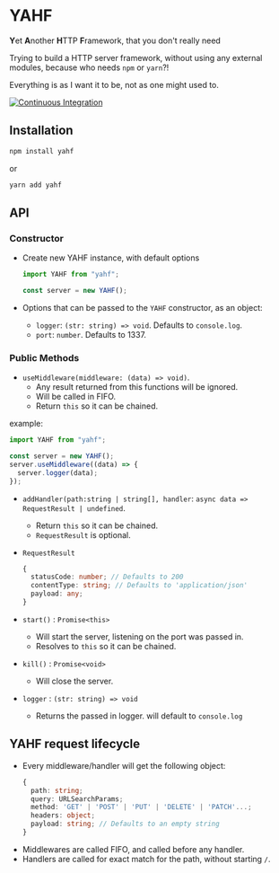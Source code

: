 # YAHF

**Y**et **A**nother **H**TTP **F**ramework, that you don't really need

Trying to build a HTTP server framework, without using any external modules, because who needs `npm` or `yarn`?!

Everything is as I want it to be, not as one might used to.

[![Continuous Integration](https://github.com/assapir/yahf/actions/workflows/ci.yml/badge.svg?event=push)](https://github.com/assapir/yahf/actions/workflows/ci.yml)

## Installation

```sh
npm install yahf
```

or

```sh
yarn add yahf
```

## API

### Constructor

- Create new YAHF instance, with default options

  ```javascript
  import YAHF from "yahf";

  const server = new YAHF();
  ```

- Options that can be passed to the `YAHF` constructor, as an object:

  - `logger`: `(str: string) => void`. Defaults to `console.log`.
  - `port`: `number`. Defaults to 1337.

### Public Methods

- `useMiddleware(middleware: (data) => void)`.
  - Any result returned from this functions will be ignored.
  - Will be called in FIFO.
  - Return `this` so it can be chained.

example:

```javascript
import YAHF from "yahf";

const server = new YAHF();
server.useMiddleware((data) => {
  server.logger(data);
});
```

- `addHandler(path:string | string[], handler`: `async data => RequestResult | undefined`.

  - Return `this` so it can be chained.
  - `RequestResult` is optional.

- `RequestResult`

  ```typescript
  {
    statusCode: number; // Defaults to 200
    contentType: string; // Defaults to 'application/json'
    payload: any;
  }
  ```

- `start()` : `Promise<this>`

  - Will start the server, listening on the port was passed in.
  - Resolves to `this` so it can be chained.

- `kill()` : `Promise<void>`

  - Will close the server.

- `logger` : `(str: string) => void`
  - Returns the passed in logger. will default to `console.log`

## YAHF request lifecycle

- Every middleware/handler will get the following object:
  ```typescript
  {
    path: string;
    query: URLSearchParams;
    method: 'GET' | 'POST' | 'PUT' | 'DELETE' | 'PATCH'...;
    headers: object;
    payload: string; // Defaults to an empty string
  }
  ```
- Middlewares are called FIFO, and called before any handler.
- Handlers are called for exact match for the path, without starting `/`.
